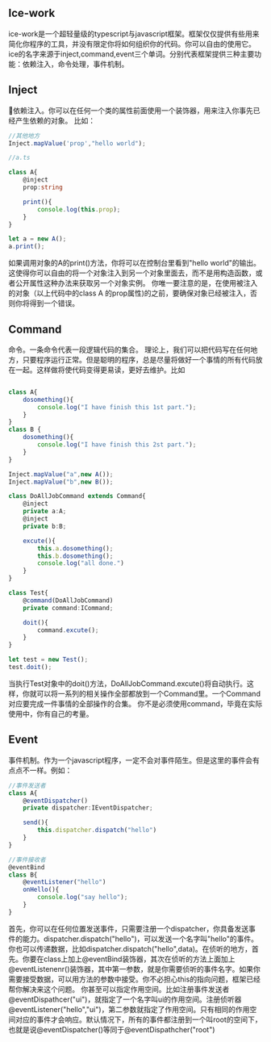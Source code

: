 ## Ice-work
ice-work是一个超轻量级的typescript与javascript框架。框架仅仅提供有些用来简化你程序的工具，并没有限定你将如何组织你的代码。你可以自由的使用它。
ice的名字来源于inject,command,event三个单词。分别代表框架提供三种主要功能：依赖注入，命令处理，事件机制。
## Inject
依赖注入。你可以在任何一个类的属性前面使用一个装饰器，用来注入你事先已经产生依赖的对象。
比如：
```typescript
//其他地方
Inject.mapValue('prop',"hello world");

//a.ts

class A{
    @inject
    prop:string

    print(){
        console.log(this.prop);
    }
}

let a = new A();
a.print();  
```

如果调用对象的A的print()方法，你将可以在控制台里看到"hello world"的输出。这使得你可以自由的将一个对象注入到另一个对象里面去，而不是用构造函数，或者公开属性这种办法来获取另一个对象实例。
你唯一要注意的是，在使用被注入的对象（以上代码中的class A 的prop属性)的之前，要确保对象已经被注入，否则你将得到一个错误。

## Command
命令。一条命令代表一段逻辑代码的集合。
理论上，我们可以把代码写在任何地方，只要程序运行正常。但是聪明的程序，总是尽量将做好一个事情的所有代码放在一起。这样做将使代码变得更易读，更好去维护。比如
```typescript

class A{
    dosomething(){
        console.log("I have finish this 1st part.");
    }
}
class B {
    dosomething(){
        console.log("I have finish this 2st part.");
    }
}

Inject.mapValue("a",new A());
Inject.mapValue("b",new B());

class DoAllJobCommand extends Command{
    @inject
    private a:A;
    @inject
    private b:B;

    excute(){
        this.a.dosomething();
        this.b.dosomething();
        console.log("all done.")
    }
}

class Test{
    @command(DoAllJobCommand)
    private command:ICommand;

    doit(){
        command.excute();
    }
}

let test = new Test();
test.doit();
```

当执行Test对象中的doit()方法，DoAllJobCommand.excute()将自动执行。这样，你就可以将一系列的相关操作全部都放到一个Command里。一个Command对应要完成一件事情的全部操作的合集。
你不是必须使用command，毕竟在实际使用中，你有自己的考量。

## Event
事件机制。作为一个javascript程序，一定不会对事件陌生。但是这里的事件会有点点不一样。例如：
```typescript
//事件发送者
class A{
    @eventDispatcher()
    private dispatcher:IEventDispatcher;

    send(){
        this.dispatcher.dispatch("hello")
    }
}

//事件接收者
@eventBind
class B{
    @eventListener("hello")
    onHello(){
        console.log("say hello");
    }
}
```
首先，你可以在任何位置发送事件，只需要注册一个dispatcher，你具备发送事件的能力。dispatcher.dispatch("hello")，可以发送一个名字叫"hello"的事件。你也可以传递数据，比如dispatcher.dispatch("hello",data)。在侦听的地方，首先。你要在class上加上@eventBind装饰器，其次在侦听的方法上面加上@eventListenenr()装饰器，其中第一参数，就是你需要侦听的事件名字。如果你需要接受数据，可以用方法的参数中接受。你不必担心this的指向问题，框架已经帮你解决来这个问题。
你甚至可以指定作用空间。比如注册事件发送者@eventDispathcer("ui")，就指定了一个名字叫ui的作用空间。注册侦听器@eventListener("hello","ui")，第二参数就指定了作用空间。只有相同的作用空间对应的事件才会响应。默认情况下，所有的事件都注册到一个叫root的空间下，也就是说@eventDispatcher()等同于@eventDispathcher("root")